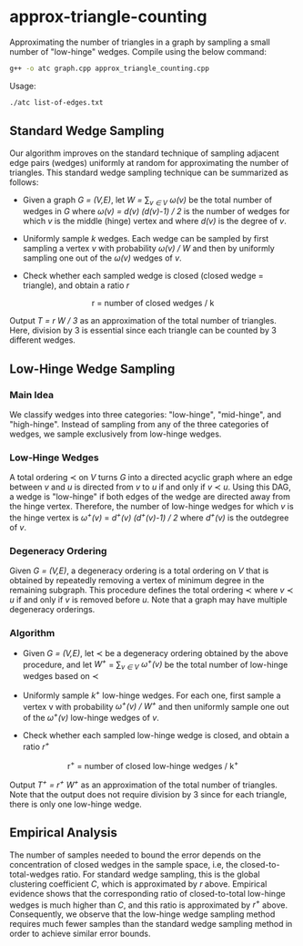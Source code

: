 # approx-triangle-counting

Approximating the number of triangles in a graph by sampling a small number of
"low-hinge" wedges. Compile using the below command:

```bash
g++ -o atc graph.cpp approx_triangle_counting.cpp
```

Usage:

```bash
./atc list-of-edges.txt 
```

## Standard Wedge Sampling

Our algorithm improves on the standard technique of sampling adjacent edge
pairs (wedges) uniformly at random for approximating the number of triangles.
This standard wedge sampling technique can be summarized as follows:

- Given a graph *G = (V,E)*, let *W =* &sum;*<sub>v &isin; V</sub> &omega;(v)*
  be the total number of wedges in *G* where *&omega;(v) = d(v) (d(v)-1) / 2*
is the number of wedges for which *v* is the middle (hinge) vertex and where
*d(v)* is the degree of *v*.

- Uniformly sample *k* wedges. Each wedge can be sampled by first sampling a
  vertex *v* with probability *&omega;(v) / W* and then by uniformly sampling
one out of the *&omega;(v)* wedges of *v*.

- Check whether each sampled wedge is closed (closed wedge = triangle), and
  obtain a ratio *r*

<p align="center">
r = number of closed wedges / k
<p>

Output *T = r W / 3* as an approximation of the total number of triangles.
Here, division by 3 is essential since each triangle can be counted by 3
different wedges.

## Low-Hinge Wedge Sampling

### Main Idea

We classify wedges into three categories: "low-hinge", "mid-hinge", and
"high-hinge". Instead of sampling from any of the three categories of wedges,
we sample exclusively from low-hinge wedges.

### Low-Hinge Wedges

A total ordering &#8826; on *V* turns *G* into a directed acyclic graph where
an edge between *v* and *u* is directed from *v* to *u* if and only if *v*
&#8826; *u*. Using this DAG, a wedge is "low-hinge" if both edges of the wedge
are directed away from the hinge vertex. Therefore, the number of low-hinge
wedges for which *v* is the hinge vertex is *&omega;<sup>+</sup>(v)* =
*d<sup>+</sup>(v) (d<sup>+</sup>(v)-1) / 2* where *d<sup>+</sup>(v)* is the
outdegree of *v*.

### Degeneracy Ordering

Given *G = (V,E)*, a degeneracy ordering is a total ordering on *V* that is
obtained by repeatedly removing a vertex of minimum degree in the remaining
subgraph. This procedure defines the total ordering &#8826; where *v* &#8826;
*u* if and only if *v* is removed before *u*. Note that a graph may have
multiple degeneracy orderings.

### Algorithm

- Given *G = (V,E)*, let &#8826; be a degeneracy ordering obtained by the above
  procedure, and let *W<sup>+</sup>* = &sum;*<sub>v &isin; V</sub>
&omega;<sup>+</sup>(v)* be the total number of low-hinge wedges based on
&#8826;

- Uniformly sample *k<sup>+</sup>* low-hinge wedges. For each one, first sample
  a vertex v with probability *&omega;<sup>+</sup>(v) / W<sup>+</sup>* and then
uniformly sample one out of the *&omega;<sup>+</sup>(v)* low-hinge wedges of
*v*.

- Check whether each sampled low-hinge wedge is closed, and obtain a ratio
  *r<sup>+</sup>*

<p align="center">
r<sup>+</sup> = number of closed low-hinge wedges / k<sup>+</sup>
</p>

Output *T<sup>+</sup> = r<sup>+</sup> W<sup>+</sup>* as an approximation of the
total number of triangles. Note that the output does not require division by 3
since for each triangle, there is only one low-hinge wedge.

## Empirical Analysis

The number of samples needed to bound the error depends on the concentration of
closed wedges in the sample space, i.e, the closed-to-total-wedges ratio. For
standard wedge sampling, this is the global clustering coefficient *C*, which
is approximated by *r* above. Empirical evidence shows that the corresponding
ratio of closed-to-total low-hinge wedges is much higher than *C*, and this
ratio is approximated by *r<sup>+</sup>* above. Consequently, we observe that
the low-hinge wedge sampling method requires much fewer samples than the
standard wedge sampling method in order to achieve similar error bounds.
